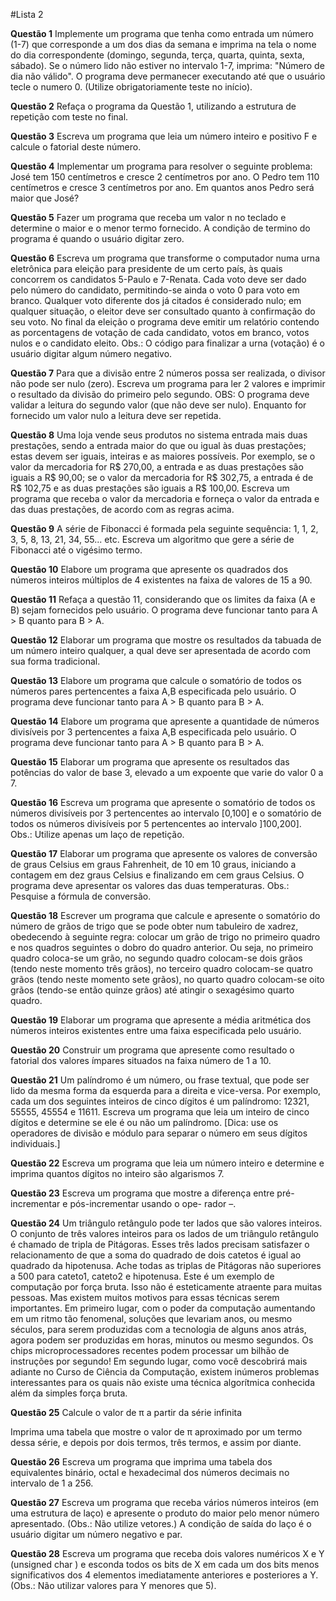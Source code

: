 #Lista 2

**Questão 1**
Implemente um programa que tenha como entrada um número (1-7) que corresponde a um dos dias
da semana e imprima na tela o nome do dia correspondente (domingo, segunda, terça, quarta, quinta,
sexta, sábado). Se o número lido não estiver no intervalo 1-7, imprima: "Número de dia não válido". O
programa deve permanecer executando até que o usuário tecle o numero 0. (Utilize obrigatoriamente
teste no início).

**Questão 2**
Refaça o programa da Questão 1, utilizando a estrutura de repetição com teste no final.

**Questão 3**
Escreva um programa que leia um número inteiro e positivo F e calcule o fatorial deste número.

**Questão 4**
Implementar um programa para resolver o seguinte problema: José tem 150 centímetros e cresce 2
centímetros por ano. O Pedro tem 110 centímetros e cresce 3 centímetros por ano. Em quantos anos
Pedro será maior que José?

**Questão 5**
Fazer um programa que receba um valor n no teclado e determine o maior e o menor termo fornecido.
A condição de termino do programa é quando o usuário digitar zero.

**Questão 6**
Escreva um programa que transforme o computador numa urna eletrônica para eleição para presidente
de um certo país, às quais concorrem os candidatos 5-Paulo e 7-Renata. Cada voto deve ser dado pelo
número do candidato, permitindo-se ainda o voto 0 para voto em branco. Qualquer voto diferente dos
já citados é considerado nulo; em qualquer situação, o eleitor deve ser consultado quanto à confirmação
do seu voto. No final da eleição o programa deve emitir um relatório contendo as porcentagens de
votação de cada candidato, votos em branco, votos nulos e o candidato eleito. Obs.: O código para
finalizar a urna (votação) é o usuário digitar algum número negativo.

**Questão 7**
Para que a divisão entre 2 números possa ser realizada, o divisor não pode ser nulo (zero). Escreva
um programa para ler 2 valores e imprimir o resultado da divisão do primeiro pelo segundo. OBS: O
programa deve validar a leitura do segundo valor (que não deve ser nulo). Enquanto for fornecido um
valor nulo a leitura deve ser repetida.

**Questão 8**
Uma loja vende seus produtos no sistema entrada mais duas prestações, sendo a entrada maior do que
ou igual às duas prestações; estas devem ser iguais, inteiras e as maiores possíveis. Por exemplo, se o
valor da mercadoria for R$ 270,00, a entrada e as duas prestações são iguais a R$ 90,00; se o valor da
mercadoria for R$ 302,75, a entrada é de R$ 102,75 e as duas prestações são iguais a R$ 100,00. Escreva
um programa que receba o valor da mercadoria e forneça o valor da entrada e das duas prestações, de
acordo com as regras acima.

**Questão 9**
A série de Fibonacci é formada pela seguinte sequência: 1, 1, 2, 3, 5, 8, 13, 21, 34, 55... etc. Escreva
um algoritmo que gere a série de Fibonacci até o vigésimo termo.

**Questão 10**
Elabore um programa que apresente os quadrados dos números inteiros múltiplos de 4 existentes na
faixa de valores de 15 a 90.

**Questão 11**
Refaça a questão 11, considerando que os limites da faixa (A e B) sejam fornecidos pelo usuário. O
programa deve funcionar tanto para A > B quanto para B > A.

**Questão 12**
Elaborar um programa que mostre os resultados da tabuada de um número inteiro qualquer, a qual
deve ser apresentada de acordo com sua forma tradicional.

**Questão 13**
Elabore um programa que calcule o somatório de todos os números pares pertencentes a faixa A,B
especificada pelo usuário. O programa deve funcionar tanto para A > B quanto para B > A.

**Questão 14**
Elabore um programa que apresente a quantidade de números divisíveis por 3 pertencentes a faixa
A,B especificada pelo usuário. O programa deve funcionar tanto para A > B quanto para B > A.

**Questão 15**
Elaborar um programa que apresente os resultados das potências do valor de base 3, elevado a um
expoente que varie do valor 0 a 7.

**Questão 16**
Escreva um programa que apresente o somatório de todos os números divisíveis por 3 pertencentes ao
intervalo [0,100] e o somatório de todos os números divisíveis por 5 pertencentes ao intervalo ]100,200].
Obs.: Utilize apenas um laço de repetição.

**Questão 17**
Elaborar um programa que apresente os valores de conversão de graus Celsius em graus Fahrenheit,
de 10 em 10 graus, iniciando a contagem em dez graus Celsius e finalizando em cem graus Celsius. O
programa deve apresentar os valores das duas temperaturas. Obs.: Pesquise a fórmula de conversão.

**Questão 18**
Escrever um programa que calcule e apresente o somatório do número de grãos de trigo que se pode
obter num tabuleiro de xadrez, obedecendo à seguinte regra: colocar um grão de trigo no primeiro
quadro e nos quadros seguintes o dobro do quadro anterior. Ou seja, no primeiro quadro coloca-se um
grão, no segundo quadro colocam-se dois grãos (tendo neste momento três grãos), no terceiro quadro
colocam-se quatro grãos (tendo neste momento sete grãos), no quarto quadro colocam-se oito grãos
(tendo-se então quinze grãos) até atingir o sexagésimo quarto quadro.

**Questão 19**
Elaborar um programa que apresente a média aritmética dos números inteiros existentes entre uma
faixa especificada pelo usuário.

**Questão 20**
Construir um programa que apresente como resultado o fatorial dos valores ímpares situados na faixa
número de 1 a 10.

**Questão 21**
Um palíndromo é um número, ou frase textual, que pode ser lido da mesma forma da esquerda para
a direita e vice-versa. Por exemplo, cada um dos seguintes inteiros de cinco dígitos é um palíndromo:
12321, 55555, 45554 e 11611. Escreva um programa que leia um inteiro de cinco dígitos e determine se
ele é ou não um palíndromo. [Dica: use os operadores de divisão e módulo para separar o número em
seus dígitos individuais.]

**Questão 22**
Escreva um programa que leia um número inteiro e determine e imprima quantos dígitos no inteiro são
algarismos 7.

**Questão 23**
Escreva um programa que mostre a diferença entre pré-incrementar e pós-incrementar usando o ope-
rador –.

**Questão 24**
Um triângulo retângulo pode ter lados que são valores inteiros. O conjunto de três valores inteiros para
os lados de um triângulo retângulo é chamado de tripla de Pitágoras. Esses três lados precisam satisfazer
o relacionamento de que a soma do quadrado de dois catetos é igual ao quadrado da hipotenusa. Ache
todas as triplas de Pitágoras não superiores a 500 para cateto1, cateto2 e hipotenusa. Este é um exemplo
de computação por força bruta. Isso não é esteticamente atraente para muitas pessoas. Mas existem
muitos motivos para essas técnicas serem importantes. Em primeiro lugar, com o poder da computação
aumentando em um ritmo tão fenomenal, soluções que levariam anos, ou mesmo séculos, para serem
produzidas com a tecnologia de alguns anos atrás, agora podem ser produzidas em horas, minutos ou
mesmo segundos. Os chips microprocessadores recentes podem processar um bilhão de instruções por
segundo! Em segundo lugar, como você descobrirá mais adiante no Curso de Ciência da Computação,
existem inúmeros problemas interessantes para os quais não existe uma técnica algorítmica conhecida
além da simples força bruta.

**Questão 25**
Calcule o valor de π a partir da série infinita

Imprima uma tabela que mostre o valor de π aproximado por um termo dessa série, e depois por dois
termos, três termos, e assim por diante.

**Questão 26**
Escreva um programa que imprima uma tabela dos equivalentes binário, octal e hexadecimal dos
números decimais no intervalo de 1 a 256.

**Questão 27**
Escreva um programa que receba vários números inteiros (em uma estrutura de laço) e apresente o
produto do maior pelo menor número apresentado. (Obs.: Não utilize vetores.) A condição de saída
do laço é o usuário digitar um número negativo e par.

**Questão 28**
Escreva um programa que receba dois valores numéricos X e Y (unsigned char ) e esconda todos os bits
de X em cada um dos bits menos significativos dos 4 elementos imediatamente anteriores e posteriores
a Y. (Obs.: Não utilizar valores para Y menores que 5).
